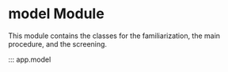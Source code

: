 # model Module

This module contains the classes for the familiarization, the main procedure, and the screening.

::: app.model

